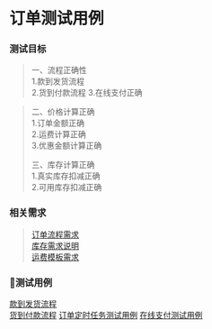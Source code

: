 # 订单测试用例

### 测试目标

> 一、流程正确性  
>     1.款到发货流程  
>     2.货到付款流程
>     3.在线支付正确

> 二、价格计算正确  
>     1.订单金额正确  
>     2.运费计算正确  
>     3.优惠金额计算正确
>
> 三、库存计算正确  
>     1.真实库存扣减正确  
>     2.可用库存扣减正确

### 相关需求

> [订单流程需求](/xu-qiu-shuo-ming/javashopding-dan-xu-qiu.md)  
> [库存需求说明](/xu-qiu-shuo-ming/ku-cun-xu-qiu-shuo-ming.md)  
> [运费模板需求](/xu-qiu-shuo-ming/yun-fei-mo-ban-xu-qiu.md)

### 测试用例

[款到发货流程](/ce-shi-yong-li/ding-dan-ce-shi-yong-li/kuan-dao-fa-huo-liu-cheng.md)  
[货到付款流程](/ce-shi-yong-li/ding-dan-ce-shi-yong-li/huo-dao-fu-kuan-liu-cheng.md)
[订单定时任务测试用例](/ce-shi-yong-li/ding-dan-ce-shi-yong-li/ding-dan-ding-shi-ren-wu-ce-shi-yong-li.md)
[在线支付测试用例](/ce-shi-yong-li/ding-dan-ce-shi-yong-li/zai-xian-zhi-fu-ce-shi-yong-li.md)


